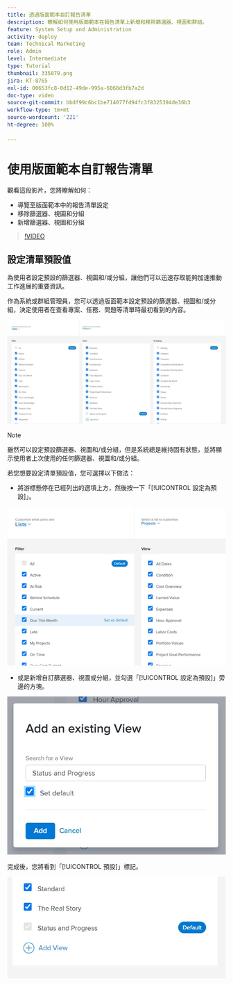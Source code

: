```yaml
---
title: 透過版面範本自訂報告清單
description: 瞭解如何使用版面範本在報告清單上新增和移除篩選器、視圖和群組。
feature: System Setup and Administration
activity: deploy
team: Technical Marketing
role: Admin
level: Intermediate
type: Tutorial
thumbnail: 335079.png
jira: KT-8765
exl-id: 00653fc8-0d12-49de-995a-6068d3fb7a2d
doc-type: video
source-git-commit: bbdf99c6bc1be714077fd94fc3f8325394de36b3
workflow-type: tm+mt
source-wordcount: '221'
ht-degree: 100%

---
```


# 使用版面範本自訂報告清單

觀看這段影片，您將瞭解如何：

* 導覽至版面範本中的報告清單設定
* 移除篩選器、視圖和分組
* 新增篩選器、視圖和分組

>[!VIDEO](https://video.tv.adobe.com/v/335079/?quality=12&learn=on&enablevpops=1)

## 設定清單預設值

為使用者設定預設的篩選器、視圖和/或分組，讓他們可以迅速存取能夠加速推動工作進展的重要資訊。

作為系統或群組管理員，您可以透過版面範本設定預設的篩選器、視圖和/或分組，決定使用者在查看專案、任務、問題等清單時最初看到的內容。

![版面範本「[!UICONTROL 清單]」視窗](assets/admin-fund-layout-template-default-lists-1-1.JPG)

>[!NOTE]
>
>雖然可以設定預設篩選器、視圖和/或分組，但是系統總是維持固有狀態，並將顯示使用者上次使用的任何篩選器、視圖和/或分組。


若您想要設定清單預設值，您可選擇以下做法：

* 將游標懸停在已經列出的選項上方，然後按一下「[!UICONTROL 設定為預設]」。

![版面範本「[!UICONTROL 清單]」視窗顯示「[!UICONTROL 設定為預設]」](assets/admin-fund-layout-template-default-lists-1-2.JPG)

* 或是新增自訂篩選器、視圖或分組，並勾選「[!UICONTROL 設定為預設]」旁邊的方塊。

![[!UICONTROL 新增一個現有視圖]視窗](assets/admin-fund-layout-template-default-lists-1-3.JPG)

完成後，您將看到「[!UICONTROL 預設]」標記。

![[!UICONTROL 預設]標記，位於清單選項旁](assets/admin-fund-layout-template-default-lists-1-4.JPG)
